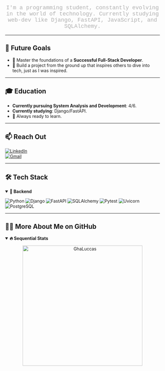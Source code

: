 <p align="center" style="color: #b0b0b0; font-family: 'Courier New', monospace; font-size: 18px;">
  I'm a programming student, constantly evolving in the world of technology. Currently studying web-dev like Django, FastAPI, JavaScript, and SQLAlchemy.
</p>

---

## 🖤 Future Goals

- 🧠 Master the foundations of a **Successful Full-Stack Developer**.
- 🤖 Build a project from the ground up that inspires others to dive into tech, just as I was inspired.

---

## 🎓 Education

- **Currently pursuing System Analysis and Development**: 4/6.
- **Currently studying**: Django/FastAPI.
- 🚀 Always ready to learn.

---

## 📫 Reach Out

[![LinkedIn](https://img.shields.io/badge/-LinkedIn-%230077B5?style=for-the-badge&logo=linkedin&logoColor=white)](www.linkedin.com/in/gabriel-costa-lucas)  
[![Gmail](https://img.shields.io/badge/-gmail-red?style=for-the-badge&logo=Gmail&logoColor=white)](mailto:gabriel.costa.lucas.gabrielcostalu5@gmail.com)

---

## 🛠️ Tech Stack

<details open>
<summary><b>🧰 Backend</b></summary>

![Python](https://img.shields.io/badge/python-3776AB?style=for-the-badge&logo=python&logoColor=white)
![Django](https://img.shields.io/badge/django-092E20?style=for-the-badge&logo=django&logoColor=white)
![FastAPI](https://img.shields.io/badge/FastAPI-009688?style=for-the-badge&logo=fastapi&logoColor=white)
![SQLAlchemy](https://img.shields.io/badge/SQLAlchemy-4B8BBE?style=for-the-badge&logo=SQLAlchemy&logoColor=white)
![Pytest](https://img.shields.io/badge/pytest-0A9E1F?style=for-the-badge&logo=pytest&logoColor=white)
![Uvicorn](https://img.shields.io/badge/Uvicorn-3E5A7A?style=for-the-badge&logo=uvicorn&logoColor=white)
![PostgreSQL](https://img.shields.io/badge/PostgreSQL-336791?style=for-the-badge&logo=postgresql&logoColor=white)

</details>

---

## 👨‍💻 More About Me on GitHub

<details open>
<summary><b>🔥 Sequential Stats</b></summary>
<p align="center">
  <img src="http://github-readme-streak-stats.herokuapp.com?user=GhaLuccas&theme=radical&hide_border=true" alt="GhaLuccas" width="390"/>
</p>
</details>




<!--<details open>
<summary><b>⚡ Status Públicos do Github</b></summary>
<br>
<p align="center">
<img height="180em" src="https://github-readme-stats.vercel.app/api?username=GhaLuccas&show_icons=true&theme=radical"/>
<img height="180em" src="https://github-readme-stats.vercel.app/api/top-langs/?username=GhaLuccas&layout=compact&langs_count=8&theme=radical"/>
<img src="https://github-readme-stats.vercel.app/api/wakatime?username=GhaLuccas&theme=radical"/>
</p>
</details>

<div align="center">
  <img align="center" alt="Contador de visitas de GhaLuccas" src="https://profile-counter.glitch.me/GhaLuccas/count.svg" />
</div>-->
